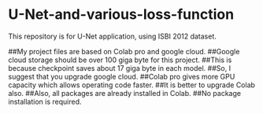 # U-Net-and-various-loss-function
This repository is for U-Net application, using ISBI 2012 dataset.

##My project files are based on Colab pro and google cloud. 
##Google cloud storage should be over 100 giga byte for this project.
##This is because checkpoint saves about 17 giga byte in each model.
##So, I suggest that you upgrade google cloud. 
##Colab pro gives more GPU capacity which allows operating code faster.
##It is better to upgrade Colab also.
##Also, all packages are already installed in Colab.
##No package installation is required.
